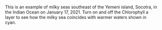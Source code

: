 This is an example of milky seas southeast of the Yemeni island, Socotra, in the Indian Ocean on January 17, 2021. Turn on and off the Chlorophyll a layer to see how the milky sea coincides with warmer waters shown in cyan.